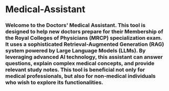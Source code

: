 # Medical-Assistant
### Welcome to the Doctors' Medical Assistant. This tool is designed to help new doctors prepare for their Membership of the Royal Colleges of Physicians (MRCP) specialization exam. It uses a sophisticated Retrieval-Augmented Generation (RAG) system powered by Large Language Models (LLMs). By leveraging advanced AI technology, this assistant can answer questions, explain complex medical concepts, and provide relevant study notes. This tool is beneficial not only for medical professionals, but also for non-medical individuals who wish to explore its functionalities.
